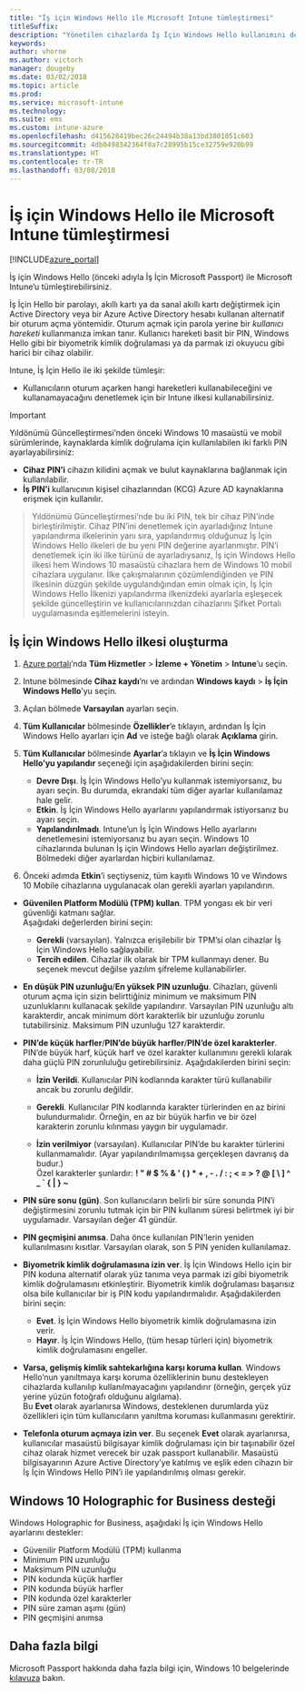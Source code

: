 ```yaml
---
title: "İş için Windows Hello ile Microsoft Intune tümleştirmesi"
titleSuffix: 
description: "Yönetilen cihazlarda İş İçin Windows Hello kullanımını denetlemeye yönelik bir ilke oluşturmayı öğrenin.\""
keywords: 
author: vhorne
ms.author: victorh
manager: dougeby
ms.date: 03/02/2018
ms.topic: article
ms.prod: 
ms.service: microsoft-intune
ms.technology: 
ms.suite: ems
ms.custom: intune-azure
ms.openlocfilehash: d415628419bec26c24494b38a13bd3801051c603
ms.sourcegitcommit: 4db0498342364f8a7c28995b15ce32759e920b99
ms.translationtype: HT
ms.contentlocale: tr-TR
ms.lasthandoff: 03/08/2018
---
```

# <a name="integrate-windows-hello-for-business-with-microsoft-intune"></a>İş için Windows Hello ile Microsoft Intune tümleştirmesi


[!INCLUDE[azure_portal](./includes/azure_portal.md)]

İş için Windows Hello (önceki adıyla İş İçin Microsoft Passport) ile Microsoft Intune’u tümleştirebilirsiniz.

 İş İçin Hello bir parolayı, akıllı kartı ya da sanal akıllı kartı değiştirmek için Active Directory veya bir Azure Active Directory hesabı kullanan alternatif bir oturum açma yöntemidir. Oturum açmak için parola yerine bir *kullanıcı hareketi* kullanmanıza imkan tanır. Kullanıcı hareketi basit bir PIN, Windows Hello gibi bir biyometrik kimlik doğrulaması ya da parmak izi okuyucu gibi harici bir cihaz olabilir.

Intune, İş İçin Hello ile iki şekilde tümleşir:

-   Kullanıcıların oturum açarken hangi hareketleri kullanabileceğini ve kullanamayacağını denetlemek için bir Intune ilkesi kullanabilirsiniz.

<!--- -   You can store authentication certificates in the Windows Hello for Business key storage provider (KSP). For more information, see [Secure resource access with certificate profiles in Microsoft Intune](secure-resource-access-with-certificate-profiles.md). --->

> [!IMPORTANT]
> Yıldönümü Güncelleştirmesi’nden önceki Windows 10 masaüstü ve mobil sürümlerinde, kaynaklarda kimlik doğrulama için kullanılabilen iki farklı PIN ayarlayabilirsiniz:
- **Cihaz PIN’i** cihazın kilidini açmak ve bulut kaynaklarına bağlanmak için kullanılabilir.
- **İş PIN’i** kullanıcının kişisel cihazlarından (KCG) Azure AD kaynaklarına erişmek için kullanılır.

>Yıldönümü Güncelleştirmesi’nde bu iki PIN, tek bir cihaz PIN’inde birleştirilmiştir.
Cihaz PIN’ini denetlemek için ayarladığınız Intune yapılandırma ilkelerinin yanı sıra, yapılandırmış olduğunuz İş İçin Windows Hello ilkeleri de bu yeni PIN değerine ayarlanmıştır.
PIN’i denetlemek için iki ilke türünü de ayarladıysanız, İş için Windows Hello ilkesi hem Windows 10 masaüstü cihazlara hem de Windows 10 mobil cihazlara uygulanır.
İlke çakışmalarının çözümlendiğinden ve PIN ilkesinin düzgün şekilde uygulandığından emin olmak için, İş İçin Windows Hello İlkenizi yapılandırma ilkenizdeki ayarlarla eşleşecek şekilde güncelleştirin ve kullanıcılarınızdan cihazlarını Şifket Portalı uygulamasında eşitlemelerini isteyin.



## <a name="create-a-windows-hello-for-business-policy"></a>İş İçin Windows Hello ilkesi oluşturma

1.  [Azure portalı](https://portal.azure.com)’nda **Tüm Hizmetler** > **İzleme + Yönetim** > **Intune**’u seçin.

2.  Intune bölmesinde **Cihaz kaydı**’nı ve ardından **Windows kaydı** > **İş İçin Windows Hello**’yu seçin.

3.  Açılan bölmede **Varsayılan** ayarları seçin.

4.  **Tüm Kullanıcılar** bölmesinde **Özellikler**’e tıklayın, ardından İş İçin Windows Hello ayarları için **Ad** ve isteğe bağlı olarak **Açıklama** girin.

5. **Tüm Kullanıcılar** bölmesinde **Ayarlar**’a tıklayın ve **İş İçin Windows Hello’yu yapılandır** seçeneği için aşağıdakilerden birini seçin:

    - **Devre Dışı**. İş İçin Windows Hello’yu kullanmak istemiyorsanız, bu ayarı seçin. Bu durumda, ekrandaki tüm diğer ayarlar kullanılamaz hale gelir.
    - **Etkin**. İş İçin Windows Hello ayarlarını yapılandırmak istiyorsanız bu ayarı seçin.
    - **Yapılandırılmadı**. Intune’un İş İçin Windows Hello ayarlarını denetlemesini istemiyorsanız bu ayarı seçin. Windows 10 cihazlarında bulunan İş için Windows Hello ayarları değiştirilmez. Bölmedeki diğer ayarlardan hiçbiri kullanılamaz.

6.  Önceki adımda **Etkin**’i seçtiyseniz, tüm kayıtlı Windows 10 ve Windows 10 Mobile cihazlarına uygulanacak olan gerekli ayarları yapılandırın.

 - **Güvenilen Platform Modülü (TPM) kullan**. TPM yongası ek bir veri güvenliği katmanı sağlar.<br>Aşağıdaki değerlerden birini seçin:

     - **Gerekli** (varsayılan). Yalnızca erişilebilir bir TPM’si olan cihazlar İş İçin Windows Hello sağlayabilir.
     - **Tercih edilen**. Cihazlar ilk olarak bir TPM kullanmayı dener. Bu seçenek mevcut değilse yazılım şifreleme kullanabilirler.

 - **En düşük PIN uzunluğu**/**En yüksek PIN uzunluğu**. Cihazları, güvenli oturum açma için sizin belirttiğiniz minimum ve maksimum PIN uzunluklarını kullanacak şekilde yapılandırır. Varsayılan PIN uzunluğu altı karakterdir, ancak minimum dört karakterlik bir uzunluğu zorunlu tutabilirsiniz. Maksimum PIN uzunluğu 127 karakterdir.

 - **PIN’de küçük harfler**/**PIN’de büyük harfler**/**PIN’de özel karakterler**. PIN’de büyük harf, küçük harf ve özel karakter kullanımını gerekli kılarak daha güçlü PIN zorunluluğu getirebilirsiniz. Aşağıdakilerden birini seçin:

     - **İzin Verildi**. Kullanıcılar PIN kodlarında karakter türü kullanabilir ancak bu zorunlu değildir.

     - **Gerekli**. Kullanıcılar PIN kodlarında karakter türlerinden en az birini bulundurmalıdır. Örneğin, en az bir büyük harfin ve bir özel karakterin zorunlu kılınması yaygın bir uygulamadır.

     - **İzin verilmiyor** (varsayılan). Kullanıcılar PIN’de bu karakter türlerini kullanmamalıdır. (Ayar yapılandırılmamışsa gerçekleşen davranış da budur.)<br>Özel karakterler şunlardır: **! " # $ % &amp; ' ( ) &#42; + , - . / : ; &lt; = &gt; ? @ [ \ ] ^ _ &#96; { &#124; } ~**

 - **PIN süre sonu (gün)**. Son kullanıcıların belirli bir süre sonunda PIN’i değiştirmesini zorunlu tutmak için bir PIN kullanım süresi belirtmek iyi bir uygulamadır. Varsayılan değer 41 gündür.

 - **PIN geçmişini anımsa**. Daha önce kullanılan PIN'lerin yeniden kullanılmasını kısıtlar. Varsayılan olarak, son 5 PIN yeniden kullanılamaz.

 - **Biyometrik kimlik doğrulamasına izin ver**. İş İçin Windows Hello için bir PIN koduna alternatif olarak yüz tanıma veya parmak izi gibi biyometrik kimlik doğrulamasını etkinleştirir. Biyometrik kimlik doğrulaması başarısız olsa bile kullanıcılar bir iş PIN kodu yapılandırmalıdır. Aşağıdakilerden birini seçin:

     - **Evet**. İş İçin Windows Hello biyometrik kimlik doğrulamasına izin verir.
     - **Hayır**. İş İçin Windows Hello, (tüm hesap türleri için) biyometrik kimlik doğrulamasını engeller.

 - **Varsa, gelişmiş kimlik sahtekarlığına karşı koruma kullan**. Windows Hello’nun yanıltmaya karşı koruma özelliklerinin bunu destekleyen cihazlarda kullanılıp kullanılmayacağını yapılandırır (örneğin, gerçek yüz yerine yüzün fotoğrafı olduğunu algılama).<br>Bu **Evet** olarak ayarlanırsa Windows, desteklenen durumlarda yüz özellikleri için tüm kullanıcıların yanıltma koruması kullanmasını gerektirir.

 - **Telefonla oturum açmaya izin ver**. Bu seçenek **Evet** olarak ayarlanırsa, kullanıcılar masaüstü bilgisayar kimlik doğrulaması için bir taşınabilir özel cihaz olarak hizmet verecek bir uzak passport kullanabilir. Masaüstü bilgisayarının Azure Active Directory’ye katılmış ve eşlik eden cihazın bir İş İçin Windows Hello PIN’i ile yapılandırılmış olması gerekir.

## <a name="windows-holographic-for-business-support"></a>Windows 10 Holographic for Business desteği

Windows Holographic for Business, aşağıdaki İş için Windows Hello ayarlarını destekler:

- Güvenilir Platform Modülü (TPM) kullanma
- Minimum PIN uzunluğu
- Maksimum PIN uzunluğu
- PIN kodunda küçük harfler
- PIN kodunda büyük harfler
- PIN kodunda özel karakterler
- PIN süre zaman aşımı (gün)
- PIN geçmişini anımsa

## <a name="further-information"></a>Daha fazla bilgi
Microsoft Passport hakkında daha fazla bilgi için, Windows 10 belgelerinde [kılavuza](https://technet.microsoft.com/library/mt589441.aspx) bakın.

